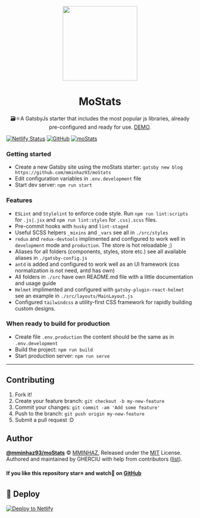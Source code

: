 <div align="center">
  <img width="200" height="200"
    src="https://raw.githubusercontent.com/Gherciu/moStats/master/static/logo.png">
  <h1>MoStats</h1>
  <p> 🗃⚛️A GatsbyJs starter that includes the most popular js libraries, already pre-configured and ready for use. <a href="https://moStats.netlify.com/" alt="moStats">DEMO</a>.</p>
</div>

[![Netlify Status](https://api.netlify.com/api/v1/badges/b654c94e-08a6-4b79-b443-7837581b1d8d/deploy-status)](https://app.netlify.com/sites/moStats/deploys)
[![GitHub](https://img.shields.io/github/license/Gherciu/moStats)](https://github.com/mminhaz93/moStats/blob/master/LICENSE.md)
[![moStats](https://img.shields.io/badge/Generated%20from-gatsby--all--in-green)](https://github.com/mminhaz93/moStats)

### Getting started

- Create a new Gatsby site using the moStats starter: `gatsby new blog https://github.com/mminhaz93/moStats`
- Edit configuration variables in `.env.development` file
- Start dev server: `npm run start`

### Features

- `ESLint` and `Stylelint` to enforce code style. Run `npm run lint:scripts` for `.js|.jsx` and `npm run lint:styles` for `.css|.scss` files.
- Pre-commit hooks with `husky` and `lint-staged`
- Useful SCSS helpers `_mixins` and `_vars` see all in `./src/styles`
- `redux` and `redux-devtools` implimented and configured to work well in `development` mode and `production`. The store is hot reloadable ;)
- Aliases for all folders (components, styles, store etc.) see all available aliases in `./gatsby-config.js`
- `antd` is added and configured to work well as an UI framework (css normalization is not need, antd has own)
- All folders in `./src` have own README.md file with a little documentation and usage guide
- `Helmet` implimented and configured with `gatsby-plugin-react-helmet` see an example in `./src/layouts/MainLayout.js`
- Configured `tailwindcss` a utility-first CSS framework for rapidly building custom designs.

### When ready to build for production

- Create file `.env.production` the content should be the same as in `.env.development`
- Build the project: `npm run build`
- Start production server: `npm run serve`

---

## Contributing

1. Fork it!
2. Create your feature branch: `git checkout -b my-new-feature`
3. Commit your changes: `git commit -am 'Add some feature'`
4. Push to the branch: `git push origin my-new-feature`
5. Submit a pull request :D

## Author

**[@mminhaz93/moStats](https://github.com/mminhaz93/moStats)** © [MMINHAZ](https://github.com/mminhaz93), Released under the [MIT](https://github.com/mminhaz93/moStats/blob/master/LICENSE.md) License.<br>
Authored and maintained by GHERCIU with help from contributors ([list](https://github.com/mminhaz93/moStats/contributors)).

#### If you like this repository star⭐ and watch👀 on [GitHub](https://github.com/mminhaz93/moStats)

## 💫 Deploy

[![Deploy to Netlify](https://www.netlify.com/img/deploy/button.svg)](https://app.netlify.com/start/deploy?repository=https://github.com/mminhaz93/moStats)
